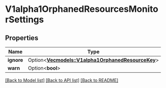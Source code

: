 # V1alpha1OrphanedResourcesMonitorSettings

## Properties

Name | Type | Description | Notes
------------ | ------------- | ------------- | -------------
**ignore** | Option<[**Vec<models::V1alpha1OrphanedResourceKey>**](v1alpha1OrphanedResourceKey.md)> |  | [optional]
**warn** | Option<**bool**> |  | [optional]

[[Back to Model list]](../README.md#documentation-for-models) [[Back to API list]](../README.md#documentation-for-api-endpoints) [[Back to README]](../README.md)


